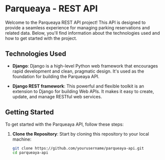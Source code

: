 # Parqueaya - REST API

Welcome to the Parqueaya REST API project! This API is designed to provide a seamless experience for managing parking reservations and related data. Below, you'll find information about the technologies used and how to get started with the project.

## Technologies Used

- **Django**: Django is a high-level Python web framework that encourages rapid development and clean, pragmatic design. It's used as the foundation for building the Parqueaya API.

- **Django REST framework**: This powerful and flexible toolkit is an extension to Django for building Web APIs. It makes it easy to create, update, and manage RESTful web services.

## Getting Started

To get started with the Parqueaya API, follow these steps:

1. **Clone the Repository**: Start by cloning this repository to your local machine:

   ```bash
   git clone https://github.com/yourusername/parqueaya-api.git
   cd parqueaya-api

